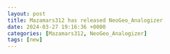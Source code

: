 ```yaml
---
layout: post
title: Mazamars312 has released NeoGeo_Analogizer
date: 2024-03-27 19:16:36 +0000
categories: [Mazamars312, NeoGeo_Analogizer]
tags: [new]
---
```


